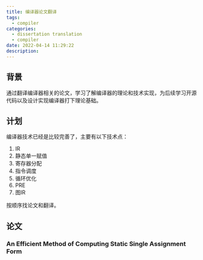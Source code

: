 ```yaml
---
title: 编译器论文翻译
tags:
  - compiler
categories:
  - dissertation translation
  - compiler
date: 2022-04-14 11:29:22
description:
---
```


## 背景

通过翻译编译器相关的论文，学习了解编译器的理论和技术实现，为后续学习开源代码以及设计实现编译器打下理论基础。

 <!-- more -->

## 计划

编译器技术已经是比较完善了，主要有以下技术点：

1. IR
2. 静态单一赋值
3. 寄存器分配
4. 指令调度
5. 循环优化
6. PRE
7. 图IR

按顺序找论文和翻译。

## 论文

### An Efficient Method of Computing Static Single Assignment Form

